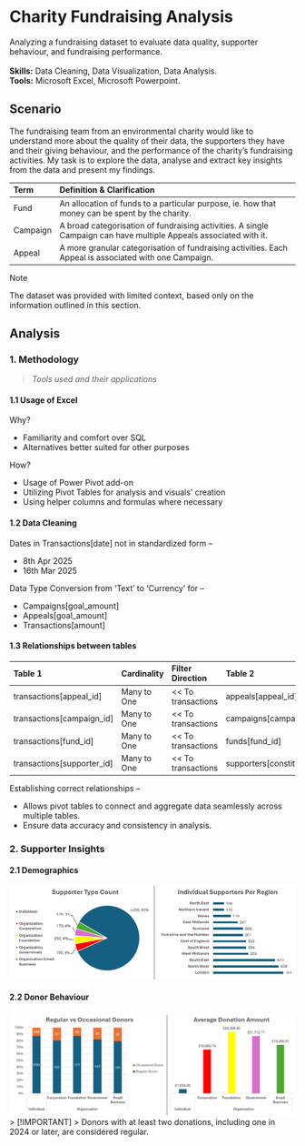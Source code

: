 # Charity Fundraising Analysis
Analyzing a fundraising dataset to evaluate data quality, supporter behaviour, and fundraising performance.<br/><br/>
**Skills:** Data Cleaning, Data Visualization, Data Analysis. <br>
**Tools:** Microsoft Excel, Microsoft Powerpoint.

## Scenario
The fundraising team from an environmental charity would like to understand more about the quality of their data, the supporters they have and their giving behaviour, and the performance of the charity’s fundraising activities. My task is to explore the data, analyse and extract key insights from the data and present my findings.

| Term | Definition & Clarification |
| :- | :- |
| Fund | An allocation of funds to a particular purpose, ie. how that money can be spent by the charity. |
| Campaign | A broad categorisation of fundraising activities. A single Campaign can have multiple Appeals associated with it. |
| Appeal | A more granular categorisation of fundraising activities. Each Appeal is associated with one Campaign. |

> [!NOTE]
> The dataset was provided with limited context, based only on the information outlined in this section.

## Analysis
### 1. Methodology
>_Tools used and their applications_

#### 1.1 Usage of Excel
Why?
* Familiarity and comfort over SQL
* Alternatives better suited for other purposes
  
How?
* Usage of Power Pivot add-on
* Utilizing Pivot Tables for analysis and visuals’ creation
* Using helper columns and formulas where necessary

#### 1.2 Data Cleaning
Dates in Transactions[date] not in standardized form –
* 8th Apr 2025
* 16th Mar 2025

Data Type Conversion from ‘Text’ to ‘Currency’ for –
* Campaigns[goal_amount]
* Appeals[goal_amount]
* Transactions[amount]

#### 1.3 Relationships between tables

| Table 1 | Cardinality | Filter Direction | Table 2 |
| :- | :- | :- | :- | 
| transactions[appeal_id] | Many to One | << To transactions | appeals[appeal_id] | 
| transactions[campaign_id] | Many to One | << To transactions | campaigns[campaign_id] |
| transactions[fund_id] | Many to One | << To transactions | funds[fund_id] | 
| transactions[supporter_id] | Many to One | << To transactions | supporters[constituent_id] | 

Establishing correct relationships –
* Allows pivot tables to connect and aggregate data seamlessly across multiple tables.
* Ensure data accuracy and consistency in analysis.

### 2. Supporter Insights

#### 2.1 Demographics
<img src="images/2.1%20Demographics.png">

#### 2.2 Donor Behaviour
<img src="images/2.2%20Donor%20Behaviour.png">
> [!IMPORTANT]
> Donors with at least two donations, including one in 2024 or later, are considered regular.
